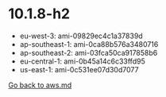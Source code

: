 
 # 10.1.8-h2
- eu-west-3: ami-09829ec4c1a37839d
- ap-southeast-1: ami-0ca88b576a3480716
- ap-southeast-2: ami-03fca50ca917858b6
- eu-central-1: ami-0b45a14c6c33ffd95
- us-east-1: ami-0c531ee07d30d7077

[Go back to aws.md](../../aws.md) 
